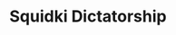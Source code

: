 ---
slug: squidki-dictatorship
title: Squidki Dictatorship
description: "Squidki Dictatorship is an exciting online game. Play for free directly in your browser!"
icon: /images/new_mods/Sprunki Dictatorship.png
url: https://wowtbc.net/sprunkin/sprunki-dictatorship/index.html
previewImage: /images/new_mods/Sprunki Dictatorship.png
type: new mods

# SEO配置
seo:
  title: "Squidki Dictatorship - Play Free Online Game | Fun Browser Games"
  description: "Squidki Dictatorship - Play this fun online game for free in your browser. No download required!"
  ogImage: "/images/new_mods/Sprunki Dictatorship.png"
  keywords: "squidki-dictatorship, online game, browser game, free game, new mods game, play online"

videoUrls:
  - https://www.youtube.com/embed/example1
  - https://www.youtube.com/embed/example2

whyPlay:
  title: "Why Play Squidki Dictatorship?"
  items:
    - "Immersive Gameplay: Squidki Dictatorship offers an engaging and immersive gaming experience that will keep you entertained for hours"
    - "Challenging Levels: Test your skills with increasingly difficult challenges and obstacles"
    - "Beautiful Graphics: Enjoy stunning visuals and smooth animations that bring the game world to life"
    - "Regular Updates: New content and features are added regularly to keep the game fresh and exciting"
    - "Free to Play: Experience all the fun without spending a penny"
    - "Community Features: Connect with other players, share strategies, and compete for high scores"
    - "Cross-Platform: Play on any device with a web browser, no downloads required"

features:
  title: "Key Features of Squidki Dictatorship"
  image: "/images/new_mods/Sprunki Dictatorship.png"
  items:
    - "Intuitive Controls: Easy to learn controls make Squidki Dictatorship accessible for players of all skill levels"
    - "Multiple Game Modes: Enjoy various gameplay options that provide different challenges and experiences"
    - "Character Customization: Personalize your gaming experience with unique characters and items"
    - "Achievement System: Complete special tasks to earn rewards and recognition"
    - "Leaderboards: Compete with players worldwide and see who can achieve the highest scores"

characteristics:
  title: "Game Characteristics"
  image: "/images/new_mods/Sprunki Dictatorship.png"
  items:
    - "Genre: New mods game with elements of strategy and skill"
    - "Difficulty: Suitable for both casual gamers and those seeking a challenge"
    - "Play Time: Quick sessions or extended gameplay, depending on your preference"
    - "Art Style: Vibrant and engaging visuals that enhance the gaming experience"
    - "Sound Design: Immersive audio that complements the gameplay perfectly"

info: "Squidki Dictatorship is an exciting online game that offers players a unique and engaging gaming experience. With its intuitive controls, stunning visuals, and challenging gameplay, Squidki Dictatorship provides hours of entertainment for players of all ages and skill levels. Whether you're looking for a quick gaming session during a break or an extended play session, Squidki Dictatorship delivers an immersive experience that will keep you coming back for more. The game features multiple levels of increasing difficulty, ensuring that players are constantly challenged as they progress. With regular updates adding new content and features, Squidki Dictatorship remains fresh and exciting, providing endless entertainment options for its growing community of players."

howToPlayIntro: "Welcome to Squidki Dictatorship! This guide will walk you through the basics and help you master the game. Whether you're a beginner or looking to improve your skills, these tips and instructions will enhance your gaming experience."

howToPlaySteps:
  - title: "Getting Started"
    description: "Begin your Squidki Dictatorship adventure by familiarizing yourself with the controls. Use your keyboard or mouse to navigate through the game interface. The tutorial will guide you through the basic mechanics and help you understand the objectives."
  - title: "Understanding the Objectives"
    description: "In Squidki Dictatorship, your main goal is to progress through levels by completing specific objectives. Each level presents unique challenges that require different strategies and approaches."
  - title: "Mastering the Controls"
    description: "Practice using the controls to improve your precision and reaction time. Squidki Dictatorship requires quick reflexes and strategic thinking to overcome obstacles and defeat opponents."
  - title: "Utilizing Power-ups"
    description: "Collect power-ups throughout the game to enhance your abilities and overcome difficult challenges. Each power-up offers unique advantages that can be crucial for success."
  - title: "Developing Strategies"
    description: "As you progress in Squidki Dictatorship, develop effective strategies for different scenarios. Analyze patterns, anticipate challenges, and adapt your approach to maximize your performance."

faq:
  title: "Frequently Asked Questions about Squidki Dictatorship"
  items:
    - question: "Is Squidki Dictatorship free to play?"
      answer: "Yes, Squidki Dictatorship is completely free to play directly in your web browser. No downloads or purchases are required to enjoy the full game experience."
    - question: "Can I play Squidki Dictatorship on mobile devices?"
      answer: "Yes, Squidki Dictatorship is optimized for both desktop and mobile play. You can enjoy the game on any device with a web browser and internet connection."
    - question: "Are there any in-game purchases?"
      answer: "While Squidki Dictatorship is free to play, there may be optional in-game purchases available for cosmetic items or additional features that don't affect core gameplay."
    - question: "How often is Squidki Dictatorship updated?"
      answer: "The developers regularly update Squidki Dictatorship with new content, features, and improvements based on player feedback and game performance."
    - question: "Can I play Squidki Dictatorship offline?"
      answer: "Currently, Squidki Dictatorship requires an internet connection to play as it's a browser-based online game."
    - question: "Is Squidki Dictatorship suitable for children?"
      answer: "Yes, Squidki Dictatorship is designed to be family-friendly and suitable for players of all ages."
    - question: "How do I report bugs or issues?"
      answer: "If you encounter any problems while playing Squidki Dictatorship, you can report them through the game's support page or contact the developers directly through their website."
    - question: "Still Have Questions?"
      answer: "If you have additional questions about Squidki Dictatorship that aren't covered in this FAQ, please visit our support center or contact our customer service team for assistance."
---